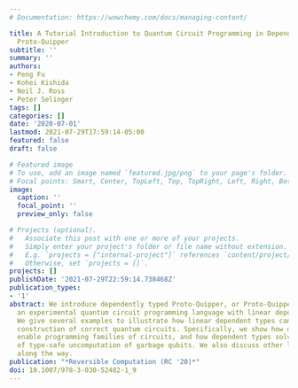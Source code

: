 ```yaml
---
# Documentation: https://wowchemy.com/docs/managing-content/

title: A Tutorial Introduction to Quantum Circuit Programming in Dependently Typed
  Proto-Quipper
subtitle: ''
summary: ''
authors:
- Peng Fu
- Kohei Kishida
- Neil J. Ross
- Peter Selinger
tags: []
categories: []
date: '2020-07-01'
lastmod: 2021-07-29T17:59:14-05:00
featured: false
draft: false

# Featured image
# To use, add an image named `featured.jpg/png` to your page's folder.
# Focal points: Smart, Center, TopLeft, Top, TopRight, Left, Right, BottomLeft, Bottom, BottomRight.
image:
  caption: ''
  focal_point: ''
  preview_only: false

# Projects (optional).
#   Associate this post with one or more of your projects.
#   Simply enter your project's folder or file name without extension.
#   E.g. `projects = ["internal-project"]` references `content/project/deep-learning/index.md`.
#   Otherwise, set `projects = []`.
projects: []
publishDate: '2021-07-29T22:59:14.738468Z'
publication_types:
- '1'
abstract: We introduce dependently typed Proto-Quipper, or Proto-Quipper-D for short,
  an experimental quantum circuit programming language with linear dependent types.
  We give several examples to illustrate how linear dependent types can help in the
  construction of correct quantum circuits. Specifically, we show how dependent types
  enable programming families of circuits, and how dependent types solve the problem
  of type-safe uncomputation of garbage qubits. We also discuss other language features
  along the way.
publication: "*Reversible Computation (RC '20)*"
doi: 10.1007/978-3-030-52482-1_9
---
```

